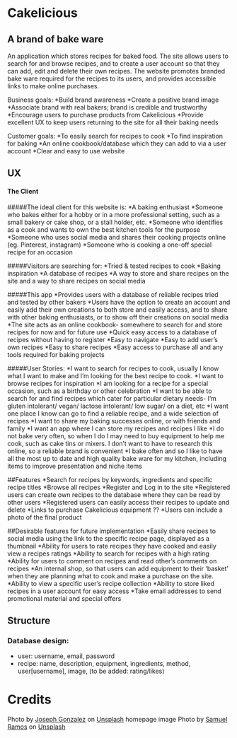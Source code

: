 # Cakelicious
## A brand of bake ware

An application which stores recipes for baked food.
The site allows users to search for and browse recipes, and  to create a user account so that they can add, edit and delete their own recipes.
The website promotes branded bake ware required for the recipes to its users, and provides accessible links to make online purchases.

Business goals:
*Build brand awareness
*Create a positive brand image
*Associate brand with real bakers; brand is credible and trustworthy
*Encourage users to purchase products from Cakelicious
*Provide excellent UX to keep users returning to the site for all their baking needs

Customer goals:
*To easily search for recipes to cook
*To find inspiration for baking
*An online cookbook/database which they can add to via a user account
*Clear and easy to use website

## UX

#### The Client
#####The ideal client for this website is:
*A baking enthusiast
*Someone who bakes either for a hobby or in a more professional setting, such as a small bakery or cake shop, or a stall holder, etc.
*Someone who identifies as a cook and wants to own the best kitchen tools for the purpose
*Someone who uses social media and shares their cooking projects online (eg. Pinterest, instagram)
*Someone who is cooking a one-off special recipe for an occasion

#####Visitors are searching for:
*Tried & tested recipes to cook
*Baking inspiration
*A database of recipes
*A way to store and share recipes on the site and a way to share recipes on social media

#####This app 
*Provides users with a database of reliable recipes tried and tested by other bakers
*Users have the option to create an account and easily add their own creations to both store and easily access, and to share with other baking enthusiasts, or to show off their creations on social media
*The site acts as an online cookbook- somewhere to search for and store recipes for now and for future use
*Quick easy access to a database of recipes without having to register
*Easy to navigate
*Easy to add user’s own recipes
*Easy to share recipes
*Easy access to purchase all and any tools required for baking projects

#####User Stories:
*I want to search for recipes to cook, usually I know what I want to make and I’m looking for the best recipe to cook.
*I want to browse recipes for inspiration
*I am looking for a recipe for a special occasion, such as a birthday or other celebration
*I want to be able to search for and find recipes which cater for particular dietary needs- I’m gluten intolerant/ vegan/ lactose intolerant/ low sugar/ on a diet, etc
*I want one place I know can go to find a reliable recipe, and a wide selection of recipes
*I want to share my baking successes online, or with friends and family
*I want an app where I can store my recipes and recipes I like
*I do not bake very often, so when I do I may need to buy equipment to help me cook, such as cake tins or mixers. I don’t want to have to research this online, so a reliable brand is convenient
*I bake often and so I like to have all the most up to date and high quality bake ware for my kitchen, including items to improve presentation and niche items

##Features
*Search for recipes by keywords, ingredients and specific recipe titles
*Browse all recipes
*Register and Log in to the site
*Registered users can create own recipes to the database where they can be read by other users
*Registered users can easily access their recipes to update and delete
*Links to purchase Cakelicious equipment
?? *Users can include a photo of the final product

##Desirable features for future implementation
*Easily share recipes to social media using the link to the specific recipe page, displayed as a thumbnail
*Ability for users to rate recipes they have cooked and easily view a recipes ratings
*Ability to search for recipes with a high rating
*Ability for users to comment on recipes and read other’s comments on recipes
*An internal shop, so that users can add equipment to their ‘basket’ when they are planning what to cook and make a purchase on the site.
*Ability to view a specific user’s recipe collection
*Ability to store liked recipes in a user account for easy access
*Take email addresses to send promotional material and special offers


## Structure

### Database design:
* user: username, email, password
* recipe: name, description, equipment, ingredients, method, user[username], image, (to be added: rating/likes)


# Credits
<span>Photo by <a href="https://unsplash.com/@miracletwentyone?utm_source=unsplash&amp;utm_medium=referral&amp;utm_content=creditCopyText">Joseph Gonzalez</a> on <a href="https://unsplash.com/s/photos/carrot-cake?utm_source=unsplash&amp;utm_medium=referral&amp;utm_content=creditCopyText">Unsplash</a></span>
homepage image <span>Photo by <a href="https://unsplash.com/@idgeek?utm_source=unsplash&amp;utm_medium=referral&amp;utm_content=creditCopyText">Samuel Ramos</a> on <a href="https://unsplash.com/s/photos/cake-images-banner?utm_source=unsplash&amp;utm_medium=referral&amp;utm_content=creditCopyText">Unsplash</a></span>